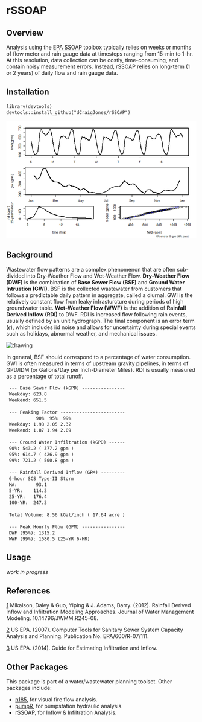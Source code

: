 # rSSOAP

## Overview
Analysis using the [EPA SSOAP](https://www.epa.gov/water-research/sanitary-sewer-overflow-analysis-and-planning-ssoap-toolbox) toolbox typically relies on weeks or months of flow meter and rain gauge data at timesteps ranging from 15-min to 1-hr. At this resolution, data collection can be costly, time-consuming, and contain noisy measurement errors.  Instead, rSSOAP relies on long-term (1 or 2 years) of daily flow and rain gauge data.

## Installation
```
library(devtools)
devtools::install_github("dCraigJones/rSSOAP")
```

<img src="fig/hourly_summary.png" alt="drawing" style="width:600px;align:middle;"/>

## Background

Wastewater flow patterns are a complex phenomenon that are often sub-divided into Dry-Weather Flow and Wet-Weather Flow.  **Dry-Weather Flow (DWF)** is the combination of **Base Sewer Flow (BSF)** and **Ground Water Intrustion (GWI)**.  BSF is the collected wastewater from customers that follows a predictable daily pattern in aggregate, called a diurnal.  GWI is the relatively constant flow from leaky infrasturcture during periods of high groundwater table.  **Wet-Weather Flow (WWF)** is the addition of **Rainfall Derived Inflow (RDI)** to DWF.  RDI is increased flow following rain events, usually defined by an unit hydrograph.  The final component is an error term ($\epsilon$), which includes iid noise and allows for uncertainty during special events such as holidays, abnormal weather, and mechanical issues.

<img src="https://latex.codecogs.com/gif.latex?\text{flow}%20=%20\underbrace{\overbrace{BSF%20+%20GWI}^{DWF}%20+%20RDI}_{WWF}%20+%20\epsilon" alt="drawing" style="width:300px;align:middle;"/>

In general, BSF should correspond to a percentage of water consumption.  GWI is often measured in terms of upstream gravity pipelines, in terms of GPD/IDM (or Gallons/Day per Inch-Diameter Miles).  RDI is usually measured as a percentage of total runoff.

```
 --- Base Sewer Flow (kGPD) ----------------
 Weekday: 623.8 
 Weekend: 651.5 
 
 --- Peaking Factor ------------------------
           90%  95%  99% 
 Weekday: 1.98 2.05 2.32 
 Weekend: 1.87 1.94 2.09 
 
 --- Ground Water Infiltration (kGPD) ------
 90%: 543.2 ( 377.2 gpm ) 
 95%: 614.7 ( 426.9 gpm ) 
 99%: 721.2 ( 500.8 gpm ) 
 
 --- Rainfall Derived Inflow (GPM) ---------
 6-hour SCS Type-II Storm 
 MA:       93.1 
 5-YR:    114.3 
 25-YR:   176.4 
 100-YR:  247.3 
 
 Total Volume: 8.56 kGal/inch ( 17.64 acre ) 
 
 --- Peak Hourly Flow (GPM) ----------------
 DWF (95%): 1315.2 
 WWF (99%): 1680.5 (25-YR 6-HR)
```


## Usage
*work in progress*

  


## References

[1](https://www.researchgate.net/publication/287852048_Rainfall_Derived_Inflow_and_Infiltration_Modeling_Approaches) Mikalson, Daley & Guo, Yiping & J. Adams, Barry. (2012). Rainfall Derived Inflow and Infiltration Modeling Approaches. Journal of Water Management Modeling. 10.14796/JWMM.R245-08. 

[2](https://nepis.epa.gov/Adobe/PDF/P1008BBP.pdf) US EPA. (2007). Computer Tools for Sanitary Sewer System Capacity Analysis and Planning. Publication No. EPA/600/R-07/111.

[3](https://www3.epa.gov/region1/sso/pdfs/Guide4EstimatingInfiltrationInflow.pdf) US EPA. (2014). Guide for Estimating Infiltration and Inflow.

## Other Packages
This package is part of a water/wastewater planning toolset.  Other packages include:

- [n185](https://www.github.com/dCraigJones/n185/), for visual fire flow analysis.
- [pumpR](https://www.github.com/dCraigJones/pumpR/), for pumpstation hydraulic analysis.
- [rSSOAP](https://www.github.com/dCraigJones/rSSOAP/), for Inflow & Infiltration Analysis.
